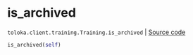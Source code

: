 # is_archived
`toloka.client.training.Training.is_archived` | [Source code](https://github.com/Toloka/toloka-kit/blob/v0.1.26/src/client/training.py#L114)

```python
is_archived(self)
```

